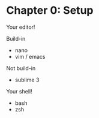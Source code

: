 # Chapter 0: Setup

Your editor!

Build-in

* nano
* vim / emacs

Not build-in

* sublime 3

Your shell!

* bash
* zsh

